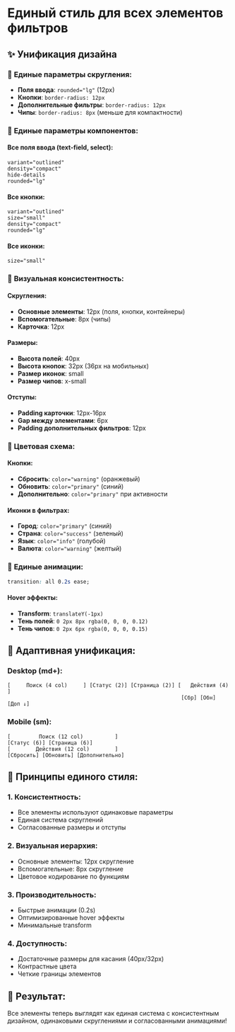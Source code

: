 # Единый стиль для всех элементов фильтров

## ✨ Унификация дизайна

### 🎯 **Единые параметры скругления:**
- **Поля ввода**: `rounded="lg"` (12px)
- **Кнопки**: `border-radius: 12px`
- **Дополнительные фильтры**: `border-radius: 12px`
- **Чипы**: `border-radius: 8px` (меньше для компактности)

### 🔧 **Единые параметры компонентов:**

#### **Все поля ввода (text-field, select):**
```vue
variant="outlined"
density="compact" 
hide-details
rounded="lg"
```

#### **Все кнопки:**
```vue
variant="outlined"
size="small"
density="compact"
rounded="lg"
```

#### **Все иконки:**
```vue
size="small"
```

### 🎨 **Визуальная консистентность:**

#### **Скругления:**
- **Основные элементы**: 12px (поля, кнопки, контейнеры)
- **Вспомогательные**: 8px (чипы)
- **Карточка**: 12px

#### **Размеры:**
- **Высота полей**: 40px
- **Высота кнопок**: 32px (36px на мобильных)
- **Размер иконок**: small
- **Размер чипов**: x-small

#### **Отступы:**
- **Padding карточки**: 12px-16px
- **Gap между элементами**: 6px
- **Padding дополнительных фильтров**: 12px

### 🌈 **Цветовая схема:**

#### **Кнопки:**
- **Сбросить**: `color="warning"` (оранжевый)
- **Обновить**: `color="primary"` (синий)
- **Дополнительно**: `color="primary"` при активности

#### **Иконки в фильтрах:**
- **Город**: `color="primary"` (синий)
- **Страна**: `color="success"` (зеленый)
- **Язык**: `color="info"` (голубой)
- **Валюта**: `color="warning"` (желтый)

### 🔄 **Единые анимации:**
```css
transition: all 0.2s ease;
```

#### **Hover эффекты:**
- **Transform**: `translateY(-1px)`
- **Тень полей**: `0 2px 8px rgba(0, 0, 0, 0.12)`
- **Тень чипов**: `0 2px 6px rgba(0, 0, 0, 0.15)`

## 📱 **Адаптивная унификация:**

### **Desktop (md+):**
```
[     Поиск (4 col)     ] [Статус (2)] [Страница (2)] [   Действия (4)    ]
                                                       [Сбр] [Обн] [Доп ↓]
```

### **Mobile (sm):**
```
[         Поиск (12 col)          ]
[Статус (6)] [Страница (6)]
[        Действия (12 col)        ]
[Сбросить] [Обновить] [Дополнительно]
```

## 🎯 **Принципы единого стиля:**

### **1. Консистентность:**
- Все элементы используют одинаковые параметры
- Единая система скруглений
- Согласованные размеры и отступы

### **2. Визуальная иерархия:**
- Основные элементы: 12px скругление
- Вспомогательные: 8px скругление
- Цветовое кодирование по функциям

### **3. Производительность:**
- Быстрые анимации (0.2s)
- Оптимизированные hover эффекты
- Минимальные transform

### **4. Доступность:**
- Достаточные размеры для касания (40px/32px)
- Контрастные цвета
- Четкие границы элементов

## 🚀 **Результат:**
Все элементы теперь выглядят как единая система с консистентным дизайном, одинаковыми скруглениями и согласованными анимациями!
